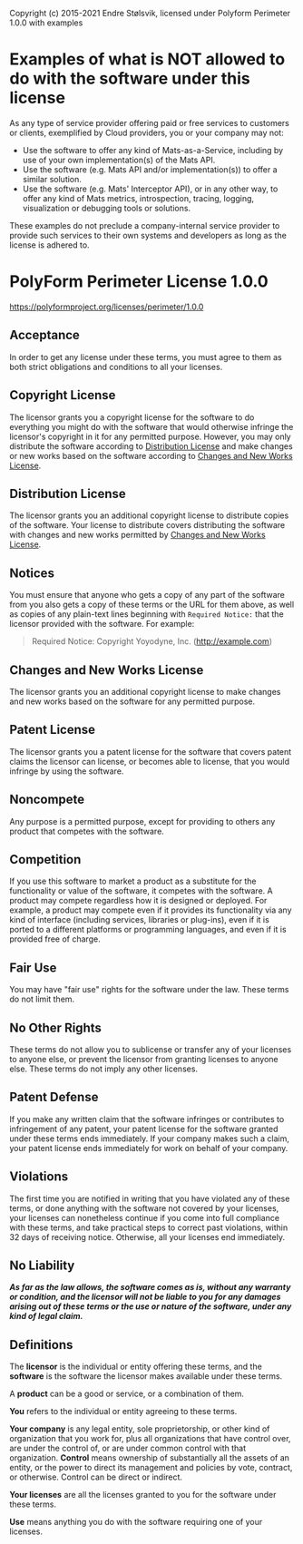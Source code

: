 Copyright (c) 2015-2021 Endre Stølsvik, licensed under Polyform Perimeter 1.0.0 with examples

# Examples of what is NOT allowed to do with the software under this license

As any type of service provider offering paid or free services to customers or clients,
exemplified by Cloud providers, you or your company may not:

 * Use the software to offer any kind of Mats-as-a-Service, including by use of your own
   implementation(s) of the Mats API.
 * Use the software (e.g. Mats API and/or implementation(s)) to offer a similar solution.
 * Use the software (e.g. Mats' Interceptor API), or in any other way, to offer any kind of
   Mats metrics, introspection, tracing, logging, visualization or debugging tools or solutions.
   
These examples do not preclude a company-internal service provider to provide such services
to their own systems and developers as long as the license is adhered to.

# PolyForm Perimeter License 1.0.0

<https://polyformproject.org/licenses/perimeter/1.0.0>

## Acceptance

In order to get any license under these terms, you must agree
to them as both strict obligations and conditions to all
your licenses.

## Copyright License

The licensor grants you a copyright license for the
software to do everything you might do with the software
that would otherwise infringe the licensor's copyright
in it for any permitted purpose.  However, you may
only distribute the software according to [Distribution
License](#distribution-license) and make changes or new works
based on the software according to [Changes and New Works
License](#changes-and-new-works-license).

## Distribution License

The licensor grants you an additional copyright license
to distribute copies of the software.  Your license
to distribute covers distributing the software with
changes and new works permitted by [Changes and New Works
License](#changes-and-new-works-license).

## Notices

You must ensure that anyone who gets a copy of any part of
the software from you also gets a copy of these terms or the
URL for them above, as well as copies of any plain-text lines
beginning with `Required Notice:` that the licensor provided
with the software.  For example:

> Required Notice: Copyright Yoyodyne, Inc. (http://example.com)

## Changes and New Works License

The licensor grants you an additional copyright license to
make changes and new works based on the software for any
permitted purpose.

## Patent License

The licensor grants you a patent license for the software that
covers patent claims the licensor can license, or becomes able
to license, that you would infringe by using the software.

## Noncompete

Any purpose is a permitted purpose, except for providing to
others any product that competes with the software.

## Competition

If you use this software to market a product as a substitute
for the functionality or value of the software, it competes
with the software. A product may compete regardless how it is
designed or deployed. For example, a product may compete even
if it provides its functionality via any kind of interface
(including services, libraries or plug-ins), even if it is
ported to a different platforms or programming languages,
and even if it is provided free of charge.

## Fair Use

You may have "fair use" rights for the software under the
law. These terms do not limit them.

## No Other Rights

These terms do not allow you to sublicense or transfer any of
your licenses to anyone else, or prevent the licensor from
granting licenses to anyone else.  These terms do not imply
any other licenses.

## Patent Defense

If you make any written claim that the software infringes or
contributes to infringement of any patent, your patent license
for the software granted under these terms ends immediately. If
your company makes such a claim, your patent license ends
immediately for work on behalf of your company.

## Violations

The first time you are notified in writing that you have
violated any of these terms, or done anything with the software
not covered by your licenses, your licenses can nonetheless
continue if you come into full compliance with these terms,
and take practical steps to correct past violations, within
32 days of receiving notice.  Otherwise, all your licenses
end immediately.

## No Liability

***As far as the law allows, the software comes as is, without
any warranty or condition, and the licensor will not be liable
to you for any damages arising out of these terms or the use
or nature of the software, under any kind of legal claim.***

## Definitions

The **licensor** is the individual or entity offering these
terms, and the **software** is the software the licensor makes
available under these terms.

A **product** can be a good or service, or a combination
of them.

**You** refers to the individual or entity agreeing to these
terms.

**Your company** is any legal entity, sole proprietorship,
or other kind of organization that you work for, plus all
organizations that have control over, are under the control of,
or are under common control with that organization.  **Control**
means ownership of substantially all the assets of an entity,
or the power to direct its management and policies by vote,
contract, or otherwise.  Control can be direct or indirect.

**Your licenses** are all the licenses granted to you for the
software under these terms.

**Use** means anything you do with the software requiring one
of your licenses.